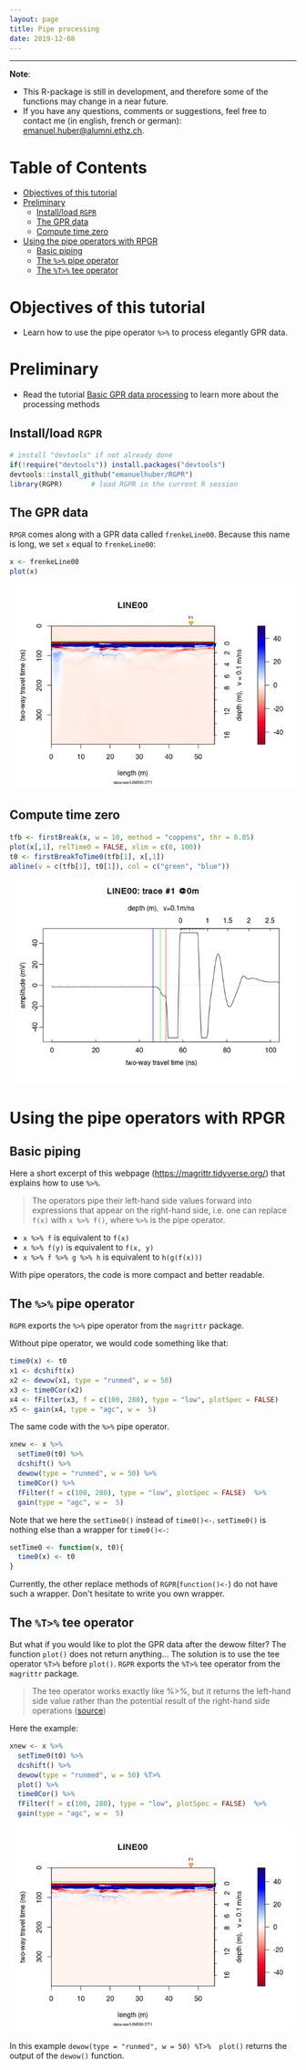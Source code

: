 ```yaml
---
layout: page
title: Pipe processing
date: 2019-12-08
---
```


<!--
"/media/huber/Elements/UNIBAS/software/codeR/package_RGPR/RGPR-gh-pages/2014_04_25_frenke"
"G:/UNIBAS/software/codeR/package_RGPR/RGPR-gh-pages/2014_04_25_frenke"
-->

------------------------------------------------------------------------

**Note**:

-   This R-package is still in development, and therefore some of the functions may change in a near future.
-   If you have any questions, comments or suggestions, feel free to contact me (in english, french or german): <emanuel.huber@alumni.ethz.ch>.

Table of Contents
=================

-   [Objectives of this tutorial](#objectives-of-this-tutorial)
-   [Preliminary](#preliminary)
    -   [Install/load `RGPR`](#installload-rgpr)
    -   [The GPR data](#the-gpr-data)
    -   [Compute time zero](#compute-time-zero)
-   [Using the pipe operators with RPGR](#using-the-pipe-operators-with-rpgr)
    -   [Basic piping](#basic-piping)
    -   [The `%>%` pipe operator](#the--pipe-operator)
    -   [The `%T>%` tee operator](#the-t-tee-operator)

Objectives of this tutorial
===========================

-   Learn how to use the pipe operator `%>%` to process elegantly GPR data.

Preliminary
===========

-   Read the tutorial [Basic GPR data processing](http://emanuelhuber.github.io/RGPR/01_RGPR_tutorial_basic-processing/) to learn more about the processing methods

Install/load `RGPR`
-------------------

``` r
# install "devtools" if not already done
if(!require("devtools")) install.packages("devtools")
devtools::install_github("emanuelhuber/RGPR")
library(RGPR)       # load RGPR in the current R session
```

The GPR data
------------

`RPGR` comes along with a GPR data called `frenkeLine00`. Because this name is long, we set `x` equal to `frenkeLine00`:

``` r
x <- frenkeLine00
plot(x)
```

![plot(x)](03_RGPR_tutorial_processing-GPR-data-with-pipe-operator_tp_files/figure-markdown_github/x-1.png)

Compute time zero
-----------------

``` r
tfb <- firstBreak(x, w = 10, method = "coppens", thr = 0.05)
plot(x[,1], relTime0 = FALSE, xlim = c(0, 100))
t0 <- firstBreakToTime0(tfb[1], x[,1])
abline(v = c(tfb[1], t0[1]), col = c("green", "blue"))
```

![time zero](03_RGPR_tutorial_processing-GPR-data-with-pipe-operator_tp_files/figure-markdown_github/time_zero-1.png)

Using the pipe operators with RPGR
==================================

Basic piping
------------

Here a short excerpt of this webpage (<https://magrittr.tidyverse.org/>) that explains how to use `%>%`.

> The operators pipe their left-hand side values forward into expressions that appear on the right-hand side, i.e. one can replace `f(x)` with `x %>% f()`, where `%>%` is the pipe operator.

-   `x %>% f` is equivalent to `f(x)`
-   `x %>% f(y)` is equivalent to `f(x, y)`
-   `x %>% f %>% g %>% h` is equivalent to `h(g(f(x)))`

With pipe operators, the code is more compact and better readable.

The `%>%` pipe operator
-----------------------

`RGPR` exports the `%>%` pipe operator from the `magrittr` package.

Without pipe operator, we would code something like that:

``` r
time0(x) <- t0
x1 <- dcshift(x)
x2 <- dewow(x1, type = "runmed", w = 50)
x3 <- time0Cor(x2)
x4 <- fFilter(x3, f = c(100, 280), type = "low", plotSpec = FALSE)
x5 <- gain(x4, type = "agc", w =  5)
```

The same code with the `%>%` pipe operator.

``` r
xnew <- x %>%
  setTime0(t0) %>%
  dcshift() %>%
  dewow(type = "runmed", w = 50) %>%
  time0Cor() %>%
  fFilter(f = c(100, 280), type = "low", plotSpec = FALSE)  %>%
  gain(type = "agc", w =  5)
```

Note that we here the `setTime0()` instead of `time0()<-`. `setTime0()` is nothing else than a wrapper for `time0()<-`:

``` r
setTime0 <- function(x, t0){
  time0(x) <- t0
}
```

Currently, the other replace methods of `RGPR`(`function()<-`) do not have such a wrapper. Don't hesitate to write you own wrapper.

The `%T>%` tee operator
-----------------------

But what if you would like to plot the GPR data after the dewow filter? The function `plot()` does not return anything... The solution is to use the tee operator `%T>%` before `plot()`. `RGPR` exports the `%T>%` tee operator from the `magrittr` package.

> The tee operator works exactly like %&gt;%, but it returns the left-hand side value rather than the potential result of the right-hand side operations ([source](https://www.datacamp.com/community/tutorials/pipe-r-tutorial))

Here the example:

``` r
xnew <- x %>%
  setTime0(t0) %>%
  dcshift() %>%
  dewow(type = "runmed", w = 50) %T>%
  plot() %>%
  time0Cor() %>%
  fFilter(f = c(100, 280), type = "low", plotSpec = FALSE)  %>%
  gain(type = "agc", w =  5)
```

![plot(dewow(x))](03_RGPR_tutorial_processing-GPR-data-with-pipe-operator_tp_files/figure-markdown_github/w_tee_pipe-1.png)

In this example `dewow(type = "runmed", w = 50) %T>%  plot()` returns the output of the `dewow()` function.
